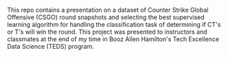 This repo contains a presentation on a dataset of Counter Strike Global Offensive (CSGO) round snapshots and selecting the best supervised learning algorithm for handling the classification task of determining if CT's or T's will win the round.
This project was presented to instructors and classmates at the end of my time in Booz Allen Hamilton's Tech Excellence Data Science (TEDS) program.
